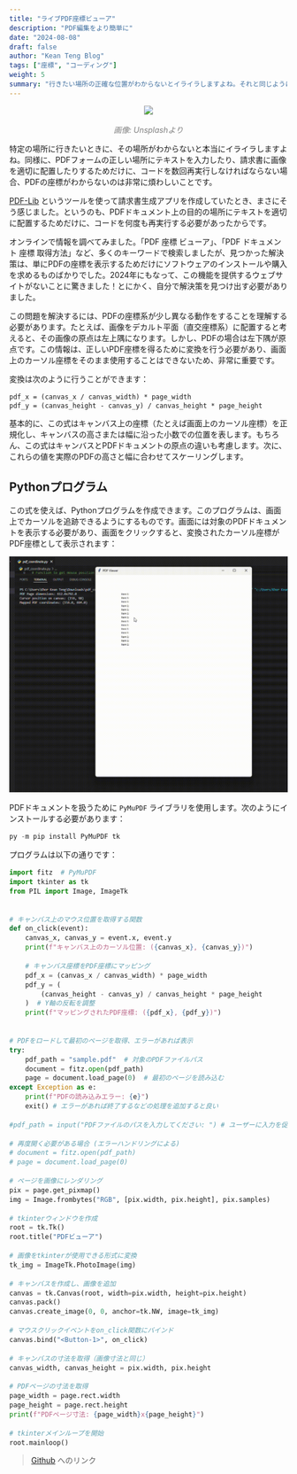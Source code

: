 ```yaml
---
title: "ライブPDF座標ビューア"
description: "PDF編集をより簡単に"
date: "2024-08-08"
draft: false
author: "Kean Teng Blog"
tags: ["座標", "コーディング"]
weight: 5
summary: "行きたい場所の正確な位置がわからないとイライラしますよね。それと同じように、PDFフォームの正しい位置にテキストを挿入したり、請求書に画像を適切に配置したりするために、PDFの座標がわからずコードを何度も再実行しなければならないのも、非常に煩わしいものです。"
---
```


<center><img src="https://images.unsplash.com/photo-1642013352168-ccb46a0ac67f?q=80&w=1771&auto=format&fit=crop&ixlib=rb-4.0.3&ixid=M3wxMjA3fDB8MHxwaG90by1wYWdlfHx8fGVufDB8fHx8fA%3D%3D"  class = "center"/></center>
<p style="text-align: center; color:grey;"><i>画像: Unsplashより</i></p>

特定の場所に行きたいときに、その場所がわからないと本当にイライラしますよね。同様に、PDFフォームの正しい場所にテキストを入力したり、請求書に画像を適切に配置したりするためだけに、コードを数回再実行しなければならない場合、PDFの座標がわからないのは非常に煩わしいことです。

[PDF-Lib](https://pdf-lib.js.org/) というツールを使って請求書生成アプリを作成していたとき、まさにそう感じました。というのも、PDFドキュメント上の目的の場所にテキストを適切に配置するためだけに、コードを何度も再実行する必要があったからです。

オンラインで情報を調べてみました。「PDF 座標 ビューア」、「PDF ドキュメント 座標 取得方法」など、多くのキーワードで検索しましたが、見つかった解決策は、単にPDFの座標を表示するためだけにソフトウェアのインストールや購入を求めるものばかりでした。2024年にもなって、この機能を提供するウェブサイトがないことに驚きました！とにかく、自分で解決策を見つけ出す必要がありました。

この問題を解決するには、PDFの座標系が少し異なる動作をすることを理解する必要があります。たとえば、画像をデカルト平面（直交座標系）に配置すると考えると、その画像の原点は左上隅になります。しかし、PDFの場合は左下隅が原点です。この情報は、正しいPDF座標を得るために変換を行う必要があり、画面上のカーソル座標をそのまま使用することはできないため、非常に重要です。

変換は次のように行うことができます：

```
pdf_x = (canvas_x / canvas_width) * page_width
pdf_y = (canvas_height - canvas_y) / canvas_height * page_height
```

基本的に、この式はキャンバス上の座標（たとえば画面上のカーソル座標）を正規化し、キャンバスの高さまたは幅に沿った小数での位置を表します。もちろん、この式はキャンバスとPDFドキュメントの原点の違いも考慮します。次に、これらの値を実際のPDFの高さと幅に合わせてスケーリングします。

## Pythonプログラム

この式を使えば、Pythonプログラムを作成できます。このプログラムは、画面上でカーソルを追跡できるようにするものです。画面には対象のPDFドキュメントを表示する必要があり、画面をクリックすると、変換されたカーソル座標がPDF座標として表示されます：

![Alt Text](https://github.com/keanteng/live-pdf-coordinate/blob/main/demo.gif?raw=true)

PDFドキュメントを扱うために `PyMuPDF` ライブラリを使用します。次のようにインストールする必要があります：

```py
py -m pip install PyMuPDF tk
```

プログラムは以下の通りです：

```py
import fitz  # PyMuPDF
import tkinter as tk
from PIL import Image, ImageTk


# キャンバス上のマウス位置を取得する関数
def on_click(event):
    canvas_x, canvas_y = event.x, event.y
    print(f"キャンバス上のカーソル位置: ({canvas_x}, {canvas_y})")

    # キャンバス座標をPDF座標にマッピング
    pdf_x = (canvas_x / canvas_width) * page_width
    pdf_y = (
        (canvas_height - canvas_y) / canvas_height * page_height
    )  # Y軸の反転を調整
    print(f"マッピングされたPDF座標: ({pdf_x}, {pdf_y})")


# PDFをロードして最初のページを取得、エラーがあれば表示
try:
    pdf_path = "sample.pdf"  # 対象のPDFファイルパス
    document = fitz.open(pdf_path)
    page = document.load_page(0)  # 最初のページを読み込む
except Exception as e:
    print(f"PDFの読み込みエラー: {e}")
    exit() # エラーがあれば終了するなどの処理を追加すると良い

#pdf_path = input("PDFファイルのパスを入力してください: ") # ユーザーに入力を促す場合

# 再度開く必要がある場合 (エラーハンドリングによる)
# document = fitz.open(pdf_path)
# page = document.load_page(0)

# ページを画像にレンダリング
pix = page.get_pixmap()
img = Image.frombytes("RGB", [pix.width, pix.height], pix.samples)

# tkinterウィンドウを作成
root = tk.Tk()
root.title("PDFビューア")

# 画像をtkinterが使用できる形式に変換
tk_img = ImageTk.PhotoImage(img)

# キャンバスを作成し、画像を追加
canvas = tk.Canvas(root, width=pix.width, height=pix.height)
canvas.pack()
canvas.create_image(0, 0, anchor=tk.NW, image=tk_img)

# マウスクリックイベントをon_click関数にバインド
canvas.bind("<Button-1>", on_click)

# キャンバスの寸法を取得（画像寸法と同じ）
canvas_width, canvas_height = pix.width, pix.height

# PDFページの寸法を取得
page_width = page.rect.width
page_height = page.rect.height
print(f"PDFページ寸法: {page_width}x{page_height}")

# tkinterメインループを開始
root.mainloop()

```

> [Github](https://github.com/keanteng/live-pdf-coordinate) へのリンク
```